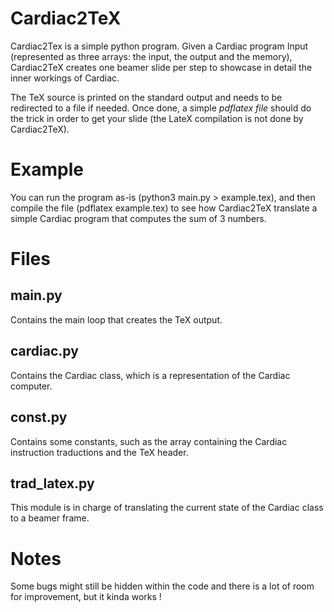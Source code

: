 # Cardiac2TeX

Cardiac2Tex is a simple python program. Given a Cardiac program Input (represented as three arrays: the input, the output and the memory), Cardiac2TeX creates one beamer slide per step to showcase in detail the inner workings of Cardiac. 

The TeX source is printed on the standard output and needs to be redirected to a file if needed. Once done, a simple *pdflatex file* should do the trick in order to get your slide (the LateX compilation is not done by Cardiac2TeX).

# Example 

You can run the program as-is (python3 main.py > example.tex), and then compile the file (pdflatex example.tex) to see 
how Cardiac2TeX translate a simple Cardiac program that computes the sum of 3 numbers.

# Files
## main.py
Contains the main loop that creates the TeX output.
## cardiac.py 
Contains the Cardiac class, which is a representation of the Cardiac computer.
## const.py 
Contains some constants, such as the array containing the Cardiac instruction traductions and the TeX header.
## trad_latex.py
This module is in charge of translating the current state of the Cardiac class to a beamer frame.

# Notes 
Some bugs might still be hidden within the code and there is a lot of room for improvement, but it kinda works !
